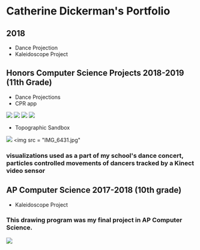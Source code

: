 # Catherine Dickerman's Portfolio
## 2018

* Dance Projection
* Kaleidoscope Project

## Honors Computer Science Projects 2018-2019 (11th Grade)

* Dance Projections
* CPR app

<img src = "cpr1.png"> <img src = "cpr2.png"> <img src = "cpr3.png"> <img src = "cpr4.png">

* Topographic Sandbox

<img src="IMG_6430.jpg"> <img src = "IMG_6431.jpg"

### visualizations used as a part of my school's dance concert, particles controlled movements of dancers tracked by a Kinect video sensor

<script src="processing.min.js"></script>
<canvas data-processing-sources= "danceprojection/danceprojection.pde danceprojection/Particle.pde"
    style="display:block; margin-left:auto; margin-right:auto;"></canvas>

## AP Computer Science 2017-2018 (10th grade)

* Kaleidoscope Project

### This drawing program was my final project in AP Computer Science.

<img src="screen-0447.png">



<script src="processing.min.js"></script>
<canvas data-processing-sources="Project/Project.pde Project/Polygon.pde Project/Ball.pde Project/Drawable.pde" style="display:block; margin-left:auto; margin-right:auto;"></canvas>
